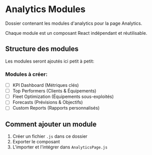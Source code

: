 # Analytics Modules

Dossier contenant les modules d'analytics pour la page Analytics.

Chaque module est un composant React indépendant et réutilisable.

## Structure des modules

Les modules seront ajoutés ici petit à petit:

### Modules à créer:
- [ ] KPI Dashboard (Métriques clés)
- [ ] Top Performers (Clients & Équipements)
- [ ] Fleet Optimization (Équipements sous-exploités)
- [ ] Forecasts (Prévisions & Objectifs)
- [ ] Custom Reports (Rapports personnalisés)

## Comment ajouter un module

1. Créer un fichier `.js` dans ce dossier
2. Exporter le composant
3. L'importer et l'intégrer dans `AnalyticsPage.js`

